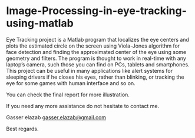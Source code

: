 # Image-Processing-in-eye-tracking-using-matlab


Eye Tracking project is a Matlab program that localizes the eye centers and plots the estimated circle on the screen using Viola-Jones algorithm for face detection and finding the approximated center of the eye using some geometry and filters. The program is thought to work in real-time with any laptop’s camera, such those you can find on PCs, tablets and smartphones. This project can be useful in many applications like alert systems for sleeping drivers if he closes his eyes, rather than blinking, or tracking the eye for some games with human interface and so on. 

You can check the final report for more illustration.

If you need any more assistance do not hesitate to contact me.

Gasser elazab gasser.elazab@gmail.com

Best regards.
